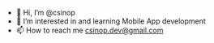 - 👋 Hi, I’m @csinop
- 👀 I’m interested in and learning Mobile App development
- 📫 How to reach me csinop.dev@gmail.com

<!---
csinop/csinop is a ✨ special ✨ repository because its `README.md` (this file) appears on your GitHub profile.
You can click the Preview link to take a look at your changes.
--->

